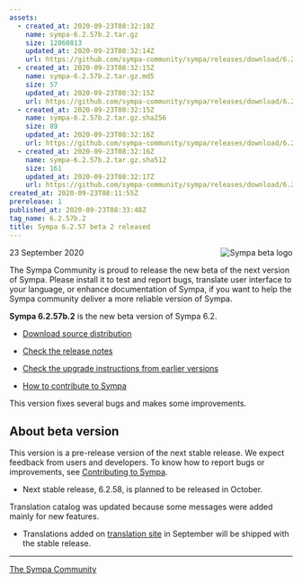 ```yaml
---
assets:
  - created_at: 2020-09-23T08:32:10Z
    name: sympa-6.2.57b.2.tar.gz
    size: 12860813
    updated_at: 2020-09-23T08:32:14Z
    url: https://github.com/sympa-community/sympa/releases/download/6.2.57b.2/sympa-6.2.57b.2.tar.gz
  - created_at: 2020-09-23T08:32:15Z
    name: sympa-6.2.57b.2.tar.gz.md5
    size: 57
    updated_at: 2020-09-23T08:32:15Z
    url: https://github.com/sympa-community/sympa/releases/download/6.2.57b.2/sympa-6.2.57b.2.tar.gz.md5
  - created_at: 2020-09-23T08:32:15Z
    name: sympa-6.2.57b.2.tar.gz.sha256
    size: 89
    updated_at: 2020-09-23T08:32:16Z
    url: https://github.com/sympa-community/sympa/releases/download/6.2.57b.2/sympa-6.2.57b.2.tar.gz.sha256
  - created_at: 2020-09-23T08:32:16Z
    name: sympa-6.2.57b.2.tar.gz.sha512
    size: 161
    updated_at: 2020-09-23T08:32:17Z
    url: https://github.com/sympa-community/sympa/releases/download/6.2.57b.2/sympa-6.2.57b.2.tar.gz.sha512
created_at: 2020-09-23T08:11:55Z
prerelease: 1
published_at: 2020-09-23T08:33:48Z
tag_name: 6.2.57b.2
title: Sympa 6.2.57 beta 2 released
---
```


<img align="right" src="https://assets.sympa.community/logos/sympa_beta.png" title="Sympa beta logo"/> 23 September 2020

The Sympa Community is proud to release the new beta of the next version of Sympa. Please install it to test and report bugs, translate user interface to your language, or enhance documentation of Sympa, if you want to help the Sympa community deliver a more reliable version of Sympa.

**Sympa 6.2.57b.2** is the new beta version of Sympa 6.2.

  - [Download source distribution](https://github.com/sympa-community/sympa/releases/download/6.2.57b.2/sympa-6.2.57b.2.tar.gz)

  - [Check the release notes](https://github.com/sympa-community/sympa/blob/6.2.57b.2/NEWS.md)

  - [Check the upgrade instructions from earlier versions](https://sympa-community.github.io/manual/upgrade/notes.html)

  - [How to contribute to Sympa](https://github.com/sympa-community/sympa/blob/6.2.57b.2/CONTRIBUTING.md)

This version fixes several bugs and makes some improvements.

About beta version
---------------------  

This version is a pre-release version of the next stable release.  We expect feedback from users and developers.  To know how to report bugs or improvements, see [Contributing to Sympa](https://github.com/sympa-community/sympa/blob/6.2.57b.2/CONTRIBUTING.md).

  - Next stable release, 6.2.58, is planned to be released in October.

Translation catalog was updated because some messages were added mainly for new features.

  - Translations added on [translation site](https://translate.sympa.org/) in September will be shipped with the stable release.

----
[The Sympa Community](https://github.com/sympa-community)
